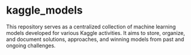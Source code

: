 # kaggle_models
This repository serves as a centralized collection of machine learning models developed for various Kaggle activities. It aims to store, organize, and document solutions, approaches, and winning models from past and ongoing challenges.
